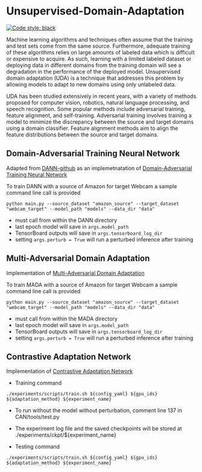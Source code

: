 # Unsupervised-Domain-Adaptation

[![Code style: black](https://img.shields.io/badge/code%20style-black-000000.svg)](https://github.com/psf/black)

Machine learning algorithms and techniques often assume that the training and test sets come from the same source. Furthermore, adequate training of these algorithms relies on large amounts of labeled data which is difficult or expensive to acquire. As such, learning with a limited labeled dataset or deploying data in different domains from the training domain will see a degradation in the performance of the deployed model. Unsupervised domain adaptation (UDA) is a technique that addresses this problem by allowing models to adapt to new domains using only unlabeled data. 

UDA has been studied extensively in recent years, with a variety of methods proposed for computer vision, robotics, natural language processing, and speech recognition. Some popular methods include adversarial training, feature alignment, and self-training. Adversarial training involves training a model to minimize the discrepancy between the source and target domains using a domain classifier. Feature alignment methods aim to align the feature distributions between the source and target domains. 

## Domain-Adversarial Training Neural Network
Adapted from [DANN-github](https://github.com/fungtion/DANN) as an implemetnatation of [Domain-Adversarial Training Neural Network](https://arxiv.org/abs/1505.07818)

To train DANN with a source of Amazon for target Webcam a sample command line call is provided

```
python main.py --source_dataset "amazon_source" --target_dataset "webcam_target" --model_path "models" --data_dir "data"
```

* must call from within the DANN directory
* last epoch model will save in ```args.model_path```
* TensorBoard outputs will save in ```args.tensorboard_log_dir```
* setting ```args.perturb = True``` will run a perturbed inference after training

## Multi-Adversarial Domain Adaptation 
Implementation of [Multi-Adversarial Domain Adaptation](https://arxiv.org/abs/1809.02176)

To train MADA with a source of Amazon for target Webcam a sample command line call is provided

```
python main.py --source_dataset "amazon_source" --target_dataset "webcam_target" --model_path "models" --data_dir "data"
```

* must call from within the MADA directory
* last epoch model will save in ```args.model_path```
* TensorBoard outputs will save in ```args.tensorboard_log_dir```
* setting ```args.perturb = True``` will run a perturbed inference after training

## Contrastive Adaptation Network
Implementation of [Contrastive Adaptation Network](https://arxiv.org/pdf/1901.00976.pdf)


* Training command
```
./experiments/scripts/train.sh ${config_yaml} ${gpu_ids} ${adaptation_method} ${experiment_name}
```
* To run without the model without perturbation, comment line 137 in CAN/tools/test.py

* The experiment log file and the saved checkpoints will be stored at ./experiments/ckpt/${experiment_name}


* Testing command
```
./experiments/scripts/train.sh ${config_yaml} ${gpu_ids} ${adaptation_method} ${experiment_name}
```
